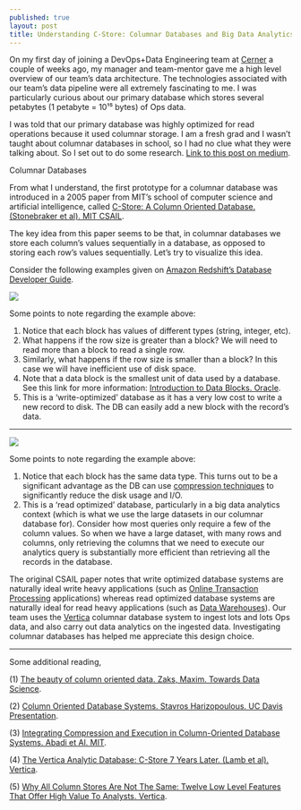 ```yaml
---
published: true
layout: post
title: Understanding C-Store: Columnar Databases and Big Data Analytics
---
```


On my first day of joining a DevOps+Data Engineering team at [Cerner](https://www.cerner.com/) a couple of weeks ago, my manager and team-mentor gave me a high level overview of our team’s data architecture. The technologies associated with our team’s data pipeline were all extremely fascinating to me. I was particularly curious about our primary database which stores several petabytes (1 petabyte = 10¹⁵ bytes) of Ops data.

I was told that our primary database was highly optimized for read operations because it used columnar storage. I am a fresh grad and I wasn’t taught about columnar databases in school, so I had no clue what they were talking about. So I set out to do some research. [Link to this post on medium](https://medium.com/@aakashpydi/understanding-c-store-columnar-databases-and-big-data-analytics-aa669bb60f0?source=friends_link&sk=6b6c190388f4b40922d8cbade554e55f). 

Columnar Databases

From what I understand, the first prototype for a columnar database was introduced in a 2005 paper from MIT’s school of computer science and artificial intelligence, called [C-Store: A Column Oriented Database. (Stonebraker et al). MIT CSAIL](http://db.csail.mit.edu/projects/cstore/vldb.pdf).

The key idea from this paper seems to be that, in columnar databases we store each column’s values sequentially in a database, as opposed to storing each row’s values sequentially. Let’s try to visualize this idea.

Consider the following examples given on [Amazon Redshift’s Database Developer Guide](https://docs.aws.amazon.com/redshift/latest/dg/c_columnar_storage_disk_mem_mgmnt.html).

![]({{site.baseurl}}/images/columnar_dbs_images/example_1.png)

Some points to note regarding the example above:

1. Notice that each block has values of different types (string, integer, etc).
1. What happens if the row size is greater than a block? We will need to read more than a block to read a single row.
1. Similarly, what happens if the row size is smaller than a block? In this case we will have inefficient use of disk space.
1. Note that a data block is the smallest unit of data used by a database. See this link for more information: [Introduction to Data Blocks. Oracle](https://docs.oracle.com/cd/B19306_01/server.102/b14220/logical.htm).
1. This is a ‘write-optimized’ database as it has a very low cost to write a new record to disk. The DB can easily add a new block with the record’s data.

---

![]({{site.baseurl}}/images/columnar_dbs_images/example_2.png)

Some points to note regarding the example above:

1. Notice that each block has the same data type. This turns out to be a significant advantage as the DB can use [compression techniques](http://db.csail.mit.edu/projects/cstore/abadisigmod06.pdf) to significantly reduce the disk usage and I/O.
1. This is a ‘read optimized’ database, particularly in a big data analytics context (which is what we use the large datasets in our columnar database for). Consider how most queries only require a few of the column values. So when we have a large dataset, with many rows and columns, only retrieving the columns that we need to execute our analytics query is substantially more efficient than retrieving all the records in the database.

The original CSAIL paper notes that write optimized database systems are naturally ideal write heavy applications (such as [Online Transaction Processing](https://docs.microsoft.com/en-us/azure/architecture/data-guide/relational-data/online-transaction-processing) applications) whereas read optimized database systems are naturally ideal for read heavy applications (such as [Data Warehouses](https://aws.amazon.com/data-warehouse/)). Our team uses the [Vertica](https://www.vertica.com/) columnar database system to ingest lots and lots Ops data, and also carry out data analytics on the ingested data. Investigating columnar databases has helped me appreciate this design choice.

---

Some additional reading,

(1) [The beauty of column oriented data. Zaks, Maxim. Towards Data Science](https://towardsdatascience.com/the-beauty-of-column-oriented-data-2945c0c9f560).

(2) [Column Oriented Database Systems. Stavros Harizopoulous. UC Davis Presentation](https://web.cs.ucdavis.edu/~green/courses/ecs165b-s10/Column_Store_Tutorial_VLDB09.pdf).

(3) [Integrating Compression and Execution in Column-Oriented Database Systems. Abadi et Al. MIT](http://www.cs.yale.edu/homes/dna/papers/abadisigmod06.pdf).

(4) [The Vertica Analytic Database: C-Store 7 Years Later. (Lamb et al). Vertica](http://vldb.org/pvldb/vol5/p1790_andrewlamb_vldb2012.pdf).

(5) [Why All Column Stores Are Not The Same: Twelve Low Level Features That Offer High Value To Analysts. Vertica](https://www.vertica.com/wp-content/uploads/2018/05/why_all_column_stores_are_not_the_same_wp.pdf).
